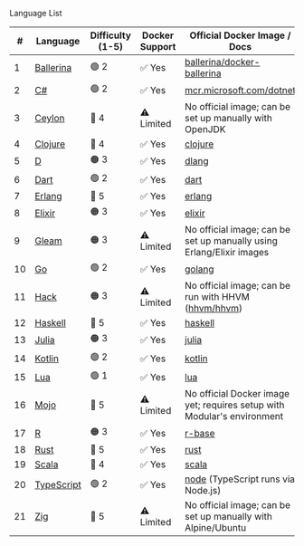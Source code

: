 Language List

| #  | Language  | Difficulty (1-5) | Docker Support | Official Docker Image / Docs |
|----|----------|-----------------|---------------|----------------------|
| 1  | [Ballerina](https://ballerina.io) | 🟢 2 | ✅ Yes | [ballerina/docker-ballerina](https://hub.docker.com/r/ballerina/ballerina) |
| 2  | [C#](https://learn.microsoft.com/en-us/dotnet/csharp/) | 🟢 2 | ✅ Yes | [mcr.microsoft.com/dotnet](https://hub.docker.com/_/microsoft-dotnet-sdk) |
| 3  | [Ceylon](https://ceylon-lang.org) | 🔴 4 | ⚠️ Limited | No official image; can be set up manually with OpenJDK |
| 4  | [Clojure](https://clojure.org) | 🔴 4 | ✅ Yes | [clojure](https://hub.docker.com/_/clojure) |
| 5  | [D](https://dlang.org) | 🟠 3 | ✅ Yes | [dlang](https://hub.docker.com/_/dlang) |
| 6  | [Dart](https://dart.dev) | 🟢 2 | ✅ Yes | [dart](https://hub.docker.com/_/dart) |
| 7  | [Erlang](https://www.erlang.org) | 🔴 5 | ✅ Yes | [erlang](https://hub.docker.com/_/erlang) |
| 8  | [Elixir](https://elixir-lang.org) | 🟠 3 | ✅ Yes | [elixir](https://hub.docker.com/_/elixir) |
| 9  | [Gleam](https://gleam.run) | 🟠 3 | ⚠️ Limited | No official image; can be set up manually using Erlang/Elixir images |
| 10 | [Go](https://golang.org) | 🟢 2 | ✅ Yes | [golang](https://hub.docker.com/_/golang) |
| 11 | [Hack](https://hacklang.org) | 🟠 3 | ⚠️ Limited | No official image; can be run with HHVM ([hhvm/hhvm](https://hub.docker.com/r/hhvm/hhvm)) |
| 12 | [Haskell](https://www.haskell.org) | 🔴 5 | ✅ Yes | [haskell](https://hub.docker.com/_/haskell) |
| 13 | [Julia](https://julialang.org) | 🟠 3 | ✅ Yes | [julia](https://hub.docker.com/_/julia) |
| 14 | [Kotlin](https://kotlinlang.org) | 🟢 2 | ✅ Yes | [kotlin](https://hub.docker.com/r/jetbrains/kotlin) |
| 15 | [Lua](https://www.lua.org) | 🟢 1 | ✅ Yes | [lua](https://hub.docker.com/_/lua) |
| 16 | [Mojo](https://www.modular.com/mojo) | 🔴 5 | ⚠️ Limited | No official Docker image yet; requires setup with Modular's environment |
| 17 | [R](https://www.r-project.org) | 🟠 3 | ✅ Yes | [r-base](https://hub.docker.com/_/r-base) |
| 18 | [Rust](https://www.rust-lang.org) | 🔴 5 | ✅ Yes | [rust](https://hub.docker.com/_/rust) |
| 19 | [Scala](https://www.scala-lang.org) | 🔴 4 | ✅ Yes | [scala](https://hub.docker.com/_/hseeberger/scala-sbt) |
| 20 | [TypeScript](https://www.typescriptlang.org) | 🟢 2 | ✅ Yes | [node](https://hub.docker.com/_/node) (TypeScript runs via Node.js) |
| 21 | [Zig](https://ziglang.org) | 🔴 5 | ⚠️ Limited | No official image; can be set up manually with Alpine/Ubuntu |


